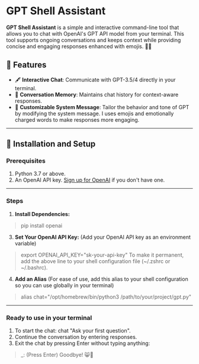 # GPT Shell Assistant
**GPT Shell Assistant** is a simple and interactive command-line tool that allows you to chat with OpenAI's GPT API model from your terminal. This tool supports ongoing conversations and keeps context while providing concise and engaging responses enhanced with emojis. 🌻✨

## 🌟 Features
- 🖋️ **Interactive Chat**: Communicate with GPT-3.5/4 directly in your terminal.
- 🧠 **Conversation Memory**: Maintains chat history for context-aware responses.
- 🌸 **Customizable System Message**: Tailor the behavior and tone of GPT by modifying the system message. I uses emojis and emotionally charged words to make responses more engaging.

---

## 🚀 Installation and Setup

### Prerequisites
1. Python 3.7 or above.
2. An OpenAI API key. [Sign up for OpenAI](https://platform.openai.com/) if you don't have one.

---

### Steps
1. **Install Dependencies:**
>pip install openai
3. **Set Your OpenAI API Key:** (Add your OpenAI API key as an environment variable)

>export OPENAI_API_KEY="sk-your-api-key"
To make it permanent, add the above line to your shell configuration file (~/.zshrc or ~/.bashrc).
4. **Add an Alias** (For ease of use, add this alias to your shell configuration so you can use globally in your terminal)
>alias chat="/opt/homebrew/bin/python3 /path/to/your/project/gpt.py"

---

### Ready to use in your terminal
1. To start the chat: chat "Ask your first question".
2. Continue the conversation by entering responses.
3. Exit the chat by pressing Enter without typing anything:
>_: (Press Enter)
Goodbye! 😸👋

